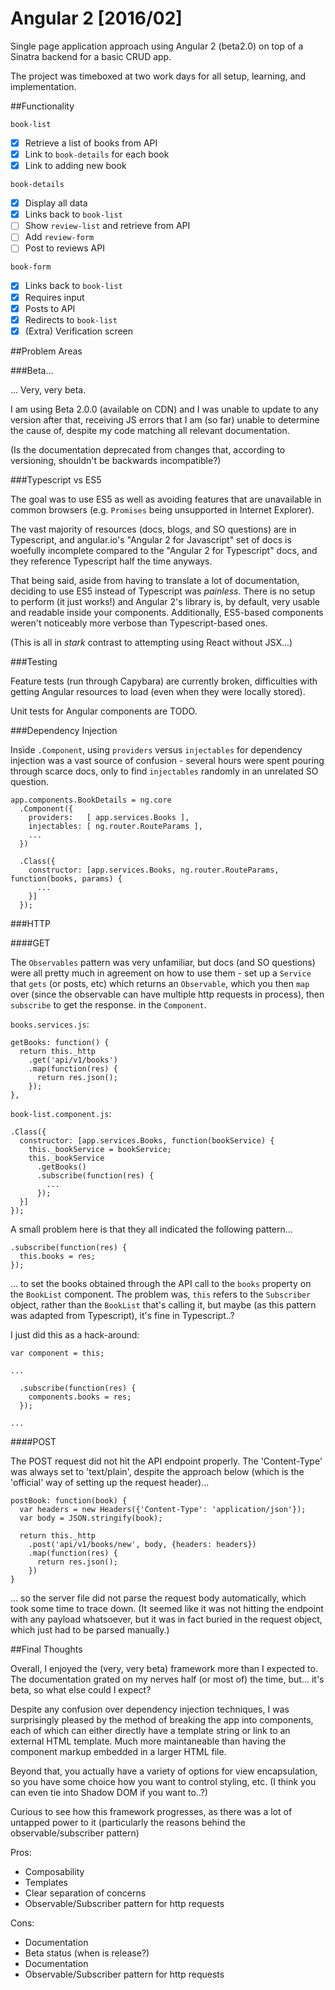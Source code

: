 # Angular 2 [2016/02]

Single page application approach using Angular 2 (beta2.0) on top of a Sinatra backend for a basic CRUD app.

The project was timeboxed at two work days for all setup, learning, and implementation.

##Functionality

`book-list`
- [x] Retrieve a list of books from API
- [x] Link to `book-details` for each book
- [x] Link to adding new book

`book-details`
- [x] Display all data
- [x] Links back to `book-list`
- [ ] Show `review-list` and retrieve from API
- [ ] Add `review-form`
- [ ] Post to reviews API

`book-form`
- [x] Links back to `book-list`
- [x] Requires input
- [x] Posts to API
- [x] Redirects to `book-list`
- [x] \(Extra\) Verification screen

##Problem Areas

###Beta...

... Very, very beta.

I am using Beta 2.0.0 (available on CDN) and I was unable to update to any
version after that, receiving JS errors that I am (so far) unable to determine
the cause of, despite my code matching all relevant documentation.

(Is the documentation deprecated from changes that, according to versioning,
shouldn't be backwards incompatible?)

###Typescript vs ES5

The goal was to use ES5 as well as avoiding features that are unavailable in common browsers
(e.g. `Promises` being unsupported in Internet Explorer).

The vast majority of resources (docs, blogs, and SO questions) are in Typescript, and angular.io's
"Angular 2 for Javascript" set of docs is woefully incomplete compared to the "Angular 2 for
Typescript" docs, and they reference Typescript half the time anyways.

That being said, aside from having to translate a lot of documentation, deciding to use ES5
instead of Typescript was *painless*. There is no setup to perform (it just
works!) and Angular 2's library is, by default, very usable and readable inside
your components. Additionally, ES5-based components weren't noticeably more verbose
than Typescript-based ones.

(This is all in *stark* contrast to attempting using React without JSX...)

###Testing

Feature tests (run through Capybara) are currently broken, difficulties with getting Angular
resources to load (even when they were locally stored).

Unit tests for Angular components are TODO.

###Dependency Injection

Inside `.Component`, using `providers` versus `injectables` for dependency injection was a vast
source of confusion - several hours were spent pouring through scarce docs, only to find
`injectables` randomly in an unrelated SO question.

```
app.components.BookDetails = ng.core
  .Component({
    providers:   [ app.services.Books ],
    injectables: [ ng.router.RouteParams ],
    ...
  })

  .Class({
    constructor: [app.services.Books, ng.router.RouteParams, function(books, params) {
      ...
    }]
  });
```

###HTTP

####GET

The `Observables` pattern was very unfamiliar, but docs (and SO questions) were all pretty much
in agreement on how to use them - set up a `Service` that `gets` (or posts, etc) which returns
an `Observable`, which you then `map` over (since the observable can have multiple http
requests in process), then `subscribe` to get the response.
in the `Component`.

`books.services.js`:

```
getBooks: function() {
  return this._http
    .get('api/v1/books')
    .map(function(res) {
      return res.json();
    });
},
```

`book-list.component.js`:

```
.Class({
  constructor: [app.services.Books, function(bookService) {
    this._bookService = bookService;
    this._bookService
      .getBooks()
      .subscribe(function(res) {
        ...
      });
  }]
});
```

A small problem here is that they all indicated the following pattern...

```
.subscribe(function(res) {
  this.books = res;
});
```

... to set the books obtained through the API call to the `books` property on
the `BookList` component. The problem was, `this` refers to the `Subscriber`
object, rather than the `BookList` that's calling it, but maybe (as this pattern
was adapted from Typescript), it's fine in Typescript..?

I just did this as a hack-around:

```
var component = this;

...

  .subscribe(function(res) {
    components.books = res;
  });

...
```

####POST

The POST request did not hit the API endpoint properly. The 'Content-Type' was
always set to 'text/plain', despite the approach below (which is the
'official' way of setting up the request header)...

```
postBook: function(book) {
  var headers = new Headers({'Content-Type': 'application/json'});
  var body = JSON.stringify(book);

  return this._http
    .post('api/v1/books/new', body, {headers: headers})
    .map(function(res) {
      return res.json();
    })
}
```

... so the server file did not parse the request body automatically, which took
some time to trace down. (It seemed like it was not hitting the endpoint with
any payload whatsoever, but it was in fact buried in the request object, which just had to be parsed
manually.)

##Final Thoughts

Overall, I enjoyed the (very, very beta) framework more than I expected to. The
documentation grated on my nerves half (or most of) the time, but... it's beta, so what else
could I expect?

Despite any confusion over dependency injection techniques, I was surprisingly
pleased by the method of breaking the app into components, each of which can
either directly have a template string or link to an external HTML template.
Much more maintaneable than having the component markup embedded in a larger
HTML file.

Beyond that, you actually have a variety of options for view encapsulation, so you have some
choice how you want to control styling, etc. (I think you can even tie into
Shadow DOM if you want to..?)

Curious to see how this framework progresses, as there was a lot of untapped
power to it (particularly the reasons behind the observable/subscriber pattern)

Pros:

- Composability
- Templates
- Clear separation of concerns
- Observable/Subscriber pattern for http requests

Cons:

- Documentation
- Beta status (when is release?)
- Documentation
- Observable/Subscriber pattern for http requests
